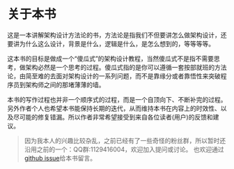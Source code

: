 # 关于本书

这是一本讲解架构设计方法论的书，方法论是指我们不但要讲怎么做架构设计，还要讲为什么这么设计，背景是什么，逻辑是什么，是怎么想到的，等等等等。

这本书的目标是做成一个“傻瓜式”的架构设计教程，当然傻瓜式不是指不需要思考，做架构必然是一个思考的过程。傻瓜式指的是你可以遵循一套按部就班的方法论，由简至难的去面对架构设计的一系列问题，而不是靠缘分或者靠悟性来突破程序员到架构师之间的那堵薄薄的墙。

本书的写作过程也并非一个顺序式的过程，而是一个自顶向下、不断补完的过程。另外作者个人也希望本书能保持长期的迭代，从而维持本书在内容上的时效性、以及尽可能的修复错漏。所以作者非常希望接受到来自各位读者(用户)的反馈和建议。

> 因为我本人的兴趣比较杂乱，之前已经有了一些奇怪的粉丝群，所以暂时还沿用之前的一个：QQ群:1129416004，欢迎加入提问或讨论。
> 也欢迎通过[github issue](https://github.com/tdzl2003/arch_design_one_two_three/issues)给本书留言。
